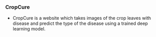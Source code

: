 ### CropCure 


* CropCure is a website which takes images of the crop leaves with disease and predict the type of the disease using a trained deep learning model.